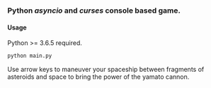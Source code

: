 ### Python *asyncio* and *curses* console based game.


#### Usage
Python >= 3.6.5 required.

```bash
python main.py
```

Use arrow keys to maneuver your spaceship between fragments of asteroids 
and space to bring the power of the yamato cannon.